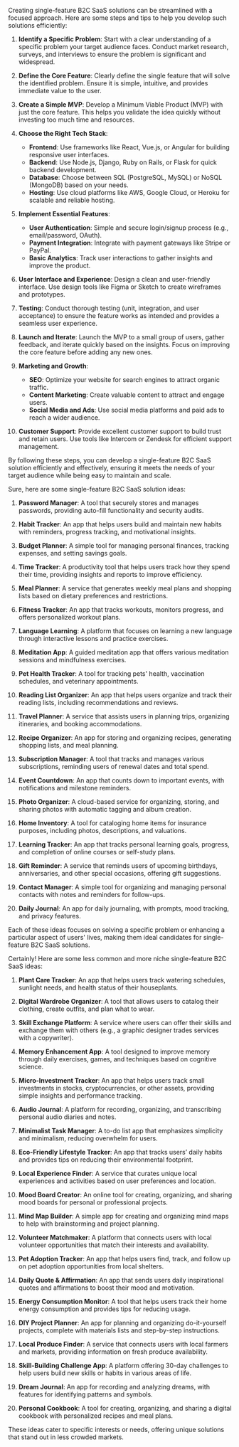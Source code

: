 Creating single-feature B2C SaaS solutions can be streamlined with a focused approach. Here are some steps and tips to help you develop such solutions efficiently:

1. **Identify a Specific Problem**: Start with a clear understanding of a specific problem your target audience faces. Conduct market research, surveys, and interviews to ensure the problem is significant and widespread.

2. **Define the Core Feature**: Clearly define the single feature that will solve the identified problem. Ensure it is simple, intuitive, and provides immediate value to the user.

3. **Create a Simple MVP**: Develop a Minimum Viable Product (MVP) with just the core feature. This helps you validate the idea quickly without investing too much time and resources.

4. **Choose the Right Tech Stack**:
    - **Frontend**: Use frameworks like React, Vue.js, or Angular for building responsive user interfaces.
    - **Backend**: Use Node.js, Django, Ruby on Rails, or Flask for quick backend development.
    - **Database**: Choose between SQL (PostgreSQL, MySQL) or NoSQL (MongoDB) based on your needs.
    - **Hosting**: Use cloud platforms like AWS, Google Cloud, or Heroku for scalable and reliable hosting.

5. **Implement Essential Features**:
    - **User Authentication**: Simple and secure login/signup process (e.g., email/password, OAuth).
    - **Payment Integration**: Integrate with payment gateways like Stripe or PayPal.
    - **Basic Analytics**: Track user interactions to gather insights and improve the product.

6. **User Interface and Experience**: Design a clean and user-friendly interface. Use design tools like Figma or Sketch to create wireframes and prototypes.

7. **Testing**: Conduct thorough testing (unit, integration, and user acceptance) to ensure the feature works as intended and provides a seamless user experience.

8. **Launch and Iterate**: Launch the MVP to a small group of users, gather feedback, and iterate quickly based on the insights. Focus on improving the core feature before adding any new ones.

9. **Marketing and Growth**:
    - **SEO**: Optimize your website for search engines to attract organic traffic.
    - **Content Marketing**: Create valuable content to attract and engage users.
    - **Social Media and Ads**: Use social media platforms and paid ads to reach a wider audience.

10. **Customer Support**: Provide excellent customer support to build trust and retain users. Use tools like Intercom or Zendesk for efficient support management.

By following these steps, you can develop a single-feature B2C SaaS solution efficiently and effectively, ensuring it meets the needs of your target audience while being easy to maintain and scale.

Sure, here are some single-feature B2C SaaS solution ideas:

1. **Password Manager**: A tool that securely stores and manages passwords, providing auto-fill functionality and security audits.

2. **Habit Tracker**: An app that helps users build and maintain new habits with reminders, progress tracking, and motivational insights.

3. **Budget Planner**: A simple tool for managing personal finances, tracking expenses, and setting savings goals.

4. **Time Tracker**: A productivity tool that helps users track how they spend their time, providing insights and reports to improve efficiency.

5. **Meal Planner**: A service that generates weekly meal plans and shopping lists based on dietary preferences and restrictions.

6. **Fitness Tracker**: An app that tracks workouts, monitors progress, and offers personalized workout plans.

7. **Language Learning**: A platform that focuses on learning a new language through interactive lessons and practice exercises.

8. **Meditation App**: A guided meditation app that offers various meditation sessions and mindfulness exercises.

9. **Pet Health Tracker**: A tool for tracking pets' health, vaccination schedules, and veterinary appointments.

10. **Reading List Organizer**: An app that helps users organize and track their reading lists, including recommendations and reviews.

11. **Travel Planner**: A service that assists users in planning trips, organizing itineraries, and booking accommodations.

12. **Recipe Organizer**: An app for storing and organizing recipes, generating shopping lists, and meal planning.

13. **Subscription Manager**: A tool that tracks and manages various subscriptions, reminding users of renewal dates and total spend.

14. **Event Countdown**: An app that counts down to important events, with notifications and milestone reminders.

15. **Photo Organizer**: A cloud-based service for organizing, storing, and sharing photos with automatic tagging and album creation.

16. **Home Inventory**: A tool for cataloging home items for insurance purposes, including photos, descriptions, and valuations.

17. **Learning Tracker**: An app that tracks personal learning goals, progress, and completion of online courses or self-study plans.

18. **Gift Reminder**: A service that reminds users of upcoming birthdays, anniversaries, and other special occasions, offering gift suggestions.

19. **Contact Manager**: A simple tool for organizing and managing personal contacts with notes and reminders for follow-ups.

20. **Daily Journal**: An app for daily journaling, with prompts, mood tracking, and privacy features.

Each of these ideas focuses on solving a specific problem or enhancing a particular aspect of users' lives, making them ideal candidates for single-feature B2C SaaS solutions.


Certainly! Here are some less common and more niche single-feature B2C SaaS ideas:

1. **Plant Care Tracker**: An app that helps users track watering schedules, sunlight needs, and health status of their houseplants.

2. **Digital Wardrobe Organizer**: A tool that allows users to catalog their clothing, create outfits, and plan what to wear.

3. **Skill Exchange Platform**: A service where users can offer their skills and exchange them with others (e.g., a graphic designer trades services with a copywriter).

4. **Memory Enhancement App**: A tool designed to improve memory through daily exercises, games, and techniques based on cognitive science.

5. **Micro-Investment Tracker**: An app that helps users track small investments in stocks, cryptocurrencies, or other assets, providing simple insights and performance tracking.

6. **Audio Journal**: A platform for recording, organizing, and transcribing personal audio diaries and notes.

7. **Minimalist Task Manager**: A to-do list app that emphasizes simplicity and minimalism, reducing overwhelm for users.

8. **Eco-Friendly Lifestyle Tracker**: An app that tracks users’ daily habits and provides tips on reducing their environmental footprint.

9. **Local Experience Finder**: A service that curates unique local experiences and activities based on user preferences and location.

10. **Mood Board Creator**: An online tool for creating, organizing, and sharing mood boards for personal or professional projects.

11. **Mind Map Builder**: A simple app for creating and organizing mind maps to help with brainstorming and project planning.

12. **Volunteer Matchmaker**: A platform that connects users with local volunteer opportunities that match their interests and availability.

13. **Pet Adoption Tracker**: An app that helps users find, track, and follow up on pet adoption opportunities from local shelters.

14. **Daily Quote & Affirmation**: An app that sends users daily inspirational quotes and affirmations to boost their mood and motivation.

15. **Energy Consumption Monitor**: A tool that helps users track their home energy consumption and provides tips for reducing usage.

16. **DIY Project Planner**: An app for planning and organizing do-it-yourself projects, complete with materials lists and step-by-step instructions.

17. **Local Produce Finder**: A service that connects users with local farmers and markets, providing information on fresh produce availability.

18. **Skill-Building Challenge App**: A platform offering 30-day challenges to help users build new skills or habits in various areas of life.

19. **Dream Journal**: An app for recording and analyzing dreams, with features for identifying patterns and symbols.

20. **Personal Cookbook**: A tool for creating, organizing, and sharing a digital cookbook with personalized recipes and meal plans. 

These ideas cater to specific interests or needs, offering unique solutions that stand out in less crowded markets.


